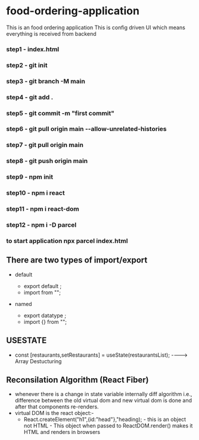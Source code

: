 # food-ordering-application
This is an food ordering application
This is config driven UI which means everything is received from backend

### step1  - index.html
### step2  - git init
### step3  - git branch -M main
### step4  - git add .
### step5  - git commit -m "first commit"
### step6  - git pull origin main --allow-unrelated-histories 
### step7  - git pull origin main 
### step8  - git push origin main

### step9  - npm init
### step10 - npm i react
### step11 - npm i react-dom
### step12 - npm i -D parcel

### to start application npx parcel index.html

## There are two types of import/export
- default
    - export default <componet-name>;
    - import <component-name> from "<path>";

- named
    - export datatype <component-name>;
    - import {<component-name>} from "<path>";

## USESTATE
- const [restaurants,setRestaurants] = useState(restaurantsList);  ----> Array Destucturing

## Reconsilation Algorithm (React Fiber)
- whenever there is a change in state variable internally diff algorithm i.e., difference between the old virtual dom and new virtual dom is done and after that components re-renders.
- virtual DOM is the react object:-
    - React.createElement("h1",{id:"head"},"heading);   -   this is an object not HTML  -   This object when passed to ReactDOM.render() makes it HTML and renders in browsers
